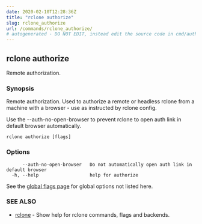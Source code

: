 ```yaml
---
date: 2020-02-10T12:28:36Z
title: "rclone authorize"
slug: rclone_authorize
url: /commands/rclone_authorize/
# autogenerated - DO NOT EDIT, instead edit the source code in cmd/authorize/ and as part of making a release run "make commanddocs"
---
```

## rclone authorize

Remote authorization.

### Synopsis


Remote authorization. Used to authorize a remote or headless
rclone from a machine with a browser - use as instructed by
rclone config.

Use the --auth-no-open-browser to prevent rclone to open auth
link in default browser automatically.

```
rclone authorize [flags]
```

### Options

```
      --auth-no-open-browser   Do not automatically open auth link in default browser
  -h, --help                   help for authorize
```

See the [global flags page](/flags/) for global options not listed here.

### SEE ALSO

* [rclone](/commands/rclone/)	 - Show help for rclone commands, flags and backends.

